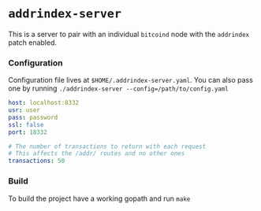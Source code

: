 # `addrindex-server`

This is a server to pair with an individual `bitcoind` node with the `addrindex` patch enabled. 

### Configuration

Configuration file lives at `$HOME/.addrindex-server.yaml`. You can also pass one by running `./addrindex-server --config=/path/to/config.yaml`

```yaml
host: localhost:8332
usr: user
pass: password
ssl: false
port: 18332

# The number of transactions to return with each request
# This affects the /addr/ routes and no other ones
transactions: 50
```

### Build

To build the project have a working gopath and run `make`
